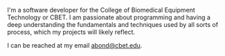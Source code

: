 I'm a software developer for the College of Biomedical Equipment Technology or CBET. 
I am passionate about programming and having a deep understanding the fundamentals and techniques used by all sorts of process, which my projects will likely reflect.

I can be reached at my email abond@cbet.edu.
